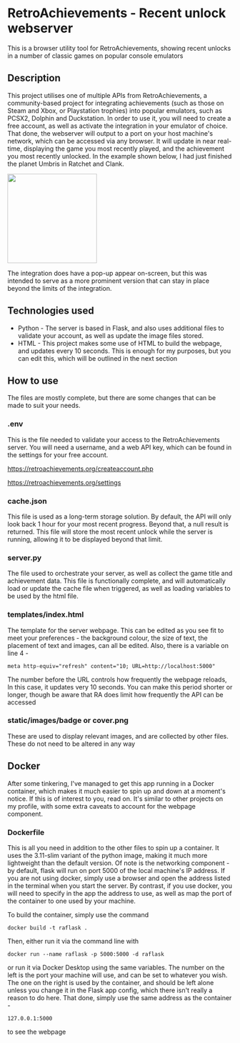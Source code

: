 # RetroAchievements - Recent unlock webserver
This is a browser utility tool for RetroAchievements, showing recent unlocks in a number of classic games on popular console emulators

## Description
This project utilises one of multiple APIs from RetroAchievements, a community-based project for integrating achievements (such as those on Steam and Xbox, or Playstation trophies) into popular emulators, such as PCSX2, Dolphin and Duckstation. In order to use it, you will need to create a free account, as well as activate the integration in your emulator of choice. That done, the webserver will output to a port on your host machine's network, which can be accessed via any browser. It will update in near real-time, displaying the game you most recently played, and the achievement you most recently unlocked. In the example shown below, I had just finished the planet Umbris in Ratchet and Clank. 

<img src="Example.jpg" width="200">

The integration does have a pop-up appear on-screen, but this was intended to serve as a more prominent version that can stay in place beyond the limits of the integration.

## Technologies used
* Python - The server is based in Flask, and also uses additional files to validate your account, as well as update the image files stored.
* HTML - This project makes some use of HTML to build the webpage, and updates every 10 seconds. This is enough for my purposes, but you can edit this, which will be outlined in the next section

## How to use
The files are mostly complete, but there are some changes that can be made to suit your needs.

### .env
This is the file needed to validate your access to the RetroAchievements server. You will need a username, and a web API key, which can be found in the settings for your free account.

https://retroachievements.org/createaccount.php

https://retroachievements.org/settings

### cache.json
This file is used as a long-term storage solution. By default, the API will only look back 1 hour for your most recent progress. Beyond that, a null result is returned. This file will store the most recent unlock while the server is running, allowing it to be displayed beyond that limit.

### server.py
The file used to orchestrate your server, as well as collect the game title and achievement data. This file is functionally complete, and will automatically load or update the cache file when triggered, as well as loading variables to be used by the html file.

### templates/index.html
The template for the server webpage. This can be edited as you see fit to meet your preferences - the background colour, the size of text, the placement of text and images, can all be edited. Also, there is a variable on line 4 -
```
meta http-equiv="refresh" content="10; URL=http://localhost:5000"
```
The number before the URL controls how frequently the webpage reloads, In this case, it updates very 10 seconds. You can make this period shorter or longer, though be aware that RA does limit how frequently the API can be accessed

### static/images/badge or cover.png
These are used to display relevant images, and are collected by other files. These do not need to be altered in any way

## Docker

After some tinkering, I've managed to get this app running in a Docker container, which makes it much easier to spin up and down at a moment's notice. If this is of interest to you, read on. It's similar to other projects on my profile, with some extra caveats to account for the webpage component.

### Dockerfile

This is all you need in addition to the other files to spin up a container. It uses the 3.11-slim variant of the python image, making it much more lightweight than the default version. Of note is the networking component - by default, flask will run on port 5000 of the local machine's IP address. If you are not using docker, simply use a browser and open the address listed in the terminal when you start the server. 
By contrast, if you use docker, you will need to specify in the app the address to use, as well as map the port of the container to one used by your machine.

To build the container, simply use the command
```
docker build -t raflask .
```
Then, either run it via the command line with
```
docker run --name raflask -p 5000:5000 -d raflask
```
or run it via Docker Desktop using the same variables. The number on the left is the port your machine will use, and can be set to whatever you wish. The one on the right is used by the container, and should be left alone unless you change it in the Flask app config, which there isn't really a reason to do here. That done, simply use the same address as the container -
```
127.0.0.1:5000
```
to see the webpage
